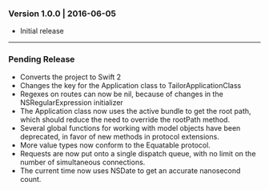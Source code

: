 ### Version 1.0.0 | 2016-06-05

* Initial release

---

### Pending Release

* Converts the project to Swift 2
* Changes the key for the Application class to TailorApplicationClass
* Regexes on routes can now be nil, because of changes in the
  NSRegularExpression initializer
* The Application class now uses the active bundle to get the root path, which
  should reduce the need to override the rootPath method.
* Several global functions for working with model objects have been deprecated,
  in favor of new methods in protocol extensions.
* More value types now conform to the Equatable protocol.
* Requests are now put onto a single dispatch queue, with no limit on the number
  of simultaneous connections.
* The current time now uses NSDate to get an accurate nanosecond count.
